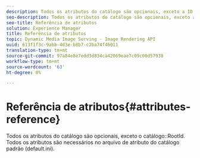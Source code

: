 ```yaml
---
description: Todos os atributos do catálogo são opcionais, exceto a ID raiz do catálogo. Todos os atributos são necessários no arquivo de atributo do catálogo padrão (default.ini).
seo-description: Todos os atributos do catálogo são opcionais, exceto a ID raiz do catálogo. Todos os atributos são necessários no arquivo de atributo do catálogo padrão (default.ini).
seo-title: Referência de atributos
solution: Experience Manager
title: Referência de atributos
topic: Dynamic Media Image Serving - Image Rendering API
uuid: 613f1f3c-9abb-4d3e-b8b7-c2ba74f46011
translation-type: tm+mt
source-git-commit: 97a84e8e7edd3d834ca42069eae7c09c00d57938
workflow-type: tm+mt
source-wordcount: '63'
ht-degree: 0%

---
```



# Referência de atributos{#attributes-reference}

Todos os atributos do catálogo são opcionais, exceto o catálogo::RootId. Todos os atributos são necessários no arquivo de atributo do catálogo padrão (default.ini).

